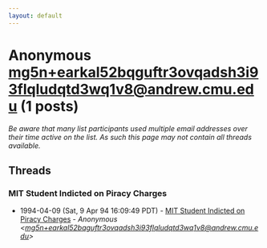 ```yaml
---
layout: default
---
```


# Anonymous <mg5n+earkal52bqguftr3ovqadsh3i93flqludqtd3wq1v8@andrew.cmu.edu> (1 posts)

_Be aware that many list participants used multiple email addresses over their time active on the list. As such this page may not contain all threads available._

## Threads

### MIT Student Indicted on Piracy Charges
+ 1994-04-09 (Sat, 9 Apr 94 16:09:49 PDT) - [MIT Student Indicted on Piracy Charges](/archive/1994/04/9c3fc2656ea03a96a2e0a94ba21174db92c8c719d2777fa9b4d2a045ba35008e) - _Anonymous \<mg5n+earkal52bqguftr3ovqadsh3i93flqludqtd3wq1v8@andrew.cmu.edu\>_

